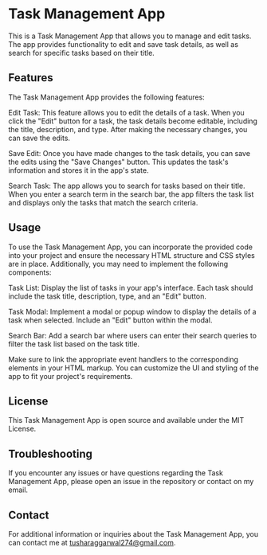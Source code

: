 # Task Management App
This is a Task Management App that allows you to manage and edit tasks. The app provides functionality to edit and save task details, as well as search for specific tasks based on their title.

## Features
The Task Management App provides the following features:

Edit Task: This feature allows you to edit the details of a task. When you click the "Edit" button for a task, the task details become editable, including the title, description, and type. After making the necessary changes, you can save the edits.

Save Edit: Once you have made changes to the task details, you can save the edits using the "Save Changes" button. This updates the task's information and stores it in the app's state.

Search Task: The app allows you to search for tasks based on their title. When you enter a search term in the search bar, the app filters the task list and displays only the tasks that match the search criteria.

## Usage
To use the Task Management App, you can incorporate the provided code into your project and ensure the necessary HTML structure and CSS styles are in place. Additionally, you may need to implement the following components:

Task List: Display the list of tasks in your app's interface. Each task should include the task title, description, type, and an "Edit" button.

Task Modal: Implement a modal or popup window to display the details of a task when selected. Include an "Edit" button within the modal.

Search Bar: Add a search bar where users can enter their search queries to filter the task list based on the task title.

Make sure to link the appropriate event handlers to the corresponding elements in your HTML markup. You can customize the UI and styling of the app to fit your project's requirements.

## License
This Task Management App is open source and available under the MIT License.

## Troubleshooting
If you encounter any issues or have questions regarding the Task Management App, please open an issue in the repository or contact on my email.

## Contact
For additional information or inquiries about the Task Management App, you can contact me at tusharaggarwal274@gmail.com.


